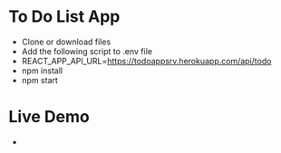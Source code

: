 # To Do List App

- Clone or download files
- Add the following script to .env file 
- REACT_APP_API_URL=https://todoappsrv.herokuapp.com/api/todo
- npm install
- npm start

# Live Demo
-